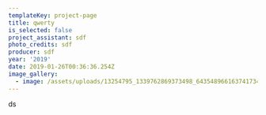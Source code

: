 ```yaml
---
templateKey: project-page
title: qwerty
is_selected: false
project_assistant: sdf
photo_credits: sdf
producer: sdf
year: '2019'
date: 2019-01-26T00:36:36.254Z
image_gallery:
  - image: /assets/uploads/13254795_1339762869373498_6435489661637417346_o.jpg
---
```

ds
